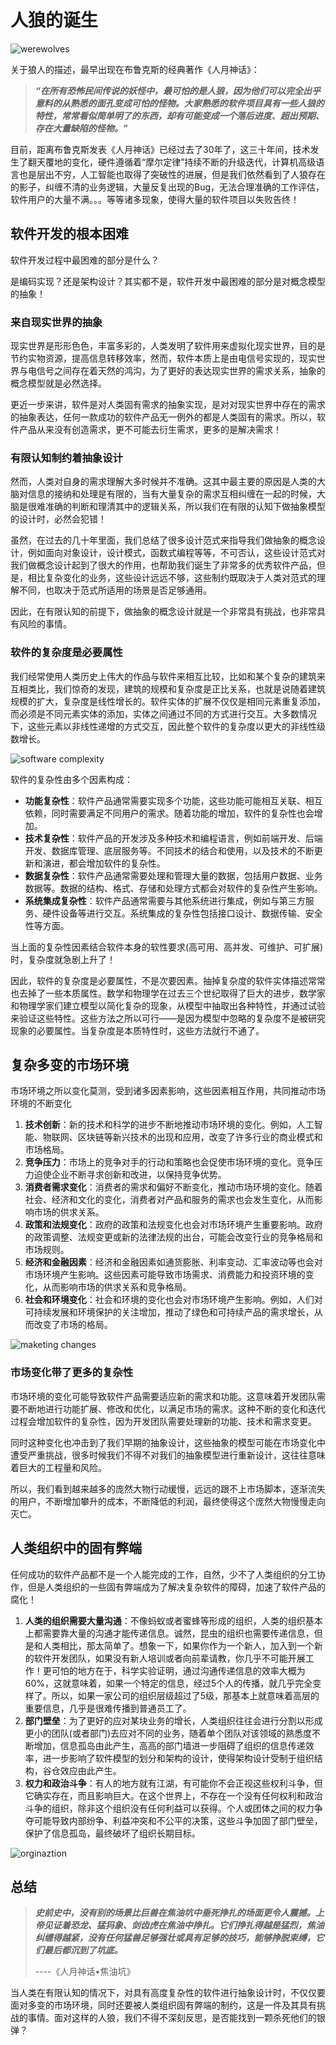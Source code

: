 # 人狼的诞生

![werewolves](https://s1.locimg.com/2023/10/27/90cc9aee6c254.jpeg)

关于狼人的描述，最早出现在布鲁克斯的经典著作《人月神话》：

> ***“在所有恐怖民间传说的妖怪中，最可怕的是人狼，因为他们可以完全出乎意料的从熟悉的面孔变成可怕的怪物。大家熟悉的软件项目具有一些人狼的特性，常常看似简单明了的东西，却有可能变成一个落后进度、超出预期、存在大量缺陷的怪物。”***

目前，距离布鲁克斯发表《人月神话》已经过去了30年了，这三十年间，技术发生了翻天覆地的变化，硬件遵循着“摩尔定律”持续不断的升级迭代，计算机高级语言也是层出不穷，人工智能也取得了突破性的进展，但是我们依然看到了人狼存在的影子，纠缠不清的业务逻辑，大量反复出现的Bug，无法合理准确的工作评估，软件用户的大量不满。。。等等诸多现象，使得大量的软件项目以失败告终！

## 软件开发的根本困难

软件开发过程中最困难的部分是什么？

是编码实现？还是架构设计？其实都不是，软件开发中最困难的部分是对概念模型的抽象！

### 来自现实世界的抽象

现实世界是形形色色，丰富多彩的，人类发明了软件用来虚拟化现实世界，目的是节约实物资源，提高信息转移效率，然而，软件本质上是由电信号实现的，现实世界与电信号之间存在着天然的鸿沟，为了更好的表达现实世界的需求关系，抽象的概念模型就是必然选择。 

更近一步来讲，软件是对人类固有需求的抽象实现，是对对现实世界中存在的需求的抽象表达，任何一款成功的软件产品无一例外的都是人类固有的需求。所以，软件产品从来没有创造需求，更不可能去衍生需求，更多的是解决需求！

### 有限认知制约着抽象设计

然而，人类对自身的需求理解大多时候并不准确。这其中最主要的原因是人类的大脑对信息的接纳和处理是有限的，当有大量复杂的需求互相纠缠在一起的时候，大脑是很难准确的判断和理清其中的逻辑关系，所以我们在有限的认知下做抽象模型的设计时，必然会犯错！

虽然，在过去的几十年里面，我们总结了很多设计范式来指导我们做抽象的概念设计，例如面向对象设计，设计模式，函数式编程等等，不可否认，这些设计范式对我们做概念设计起到了很大的作用，也帮助我们诞生了非常多的优秀软件产品，但是，相比复杂变化的业务，这些设计远远不够，这些制约既取决于人类对范式的理解不同，也取决于范式所适用的场景是否足够通用。

因此，在有限认知的前提下，做抽象的概念设计就是一个非常具有挑战，也非常具有风险的事情。

### 软件的复杂度是必要属性

我们经常使用人类历史上伟大的作品与软件来相互比较，比如和某个复杂的建筑来互相类比，我们惊奇的发现，建筑的规模和复杂度是正比关系，也就是说随着建筑规模的扩大，复杂度是线性增长的。软件实体的扩展不仅仅是相同元素重复添加，而必须是不同元素实体的添加，实体之间通过不同的方式进行交互。大多数情况下，这些元素以非线性递增的方式交互，因此整个软件的复杂度以更大的非线性级数增长。

![software complexity](https://pic.ziyuan.wang/user/guest/2024/02/software_complexity_05144d43d683e.webp)

软件的复杂性由多个因素构成：
* **功能复杂性**：软件产品通常需要实现多个功能，这些功能可能相互关联、相互依赖，同时需要满足不同用户的需求。随着功能的增加，软件的复杂性也会增加。
* **技术复杂性**：软件产品的开发涉及多种技术和编程语言，例如前端开发、后端开发、数据库管理、底层服务等。不同技术的结合和使用，以及技术的不断更新和演进，都会增加软件的复杂性。
* **数据复杂性**：软件产品通常需要处理和管理大量的数据，包括用户数据、业务数据等。数据的结构、格式、存储和处理方式都会对软件的复杂性产生影响。
* **系统集成复杂性**：软件产品通常需要与其他系统进行集成，例如与第三方服务、硬件设备等进行交互。系统集成的复杂性包括接口设计、数据传输、安全性等方面。

当上面的复杂性因素结合软件本身的软性要求(高可用、高并发、可维护、可扩展)时，复杂度就急剧上升了！

因此，软件的复杂度是必要属性，不是次要因素。抽掉复杂度的软件实体描述常常也去掉了一些本质属性。数学和物理学在过去三个世纪取得了巨大的进步，数学家和物理学家们建立模型以简化复杂的现象，从模型中抽取出各种特性，并通过试验来验证这些特性。这些方法之所以可行——是因为模型中忽略的复杂度不是被研究现象的必要属性。当复杂度是本质特性时，这些方法就行不通了。

## 复杂多变的市场环境

市场环境之所以变化莫测，受到诸多因素影响，这些因素相互作用，共同推动市场环境的不断变化

1. **技术创新**：新的技术和科学的进步不断地推动市场环境的变化。例如，人工智能、物联网、区块链等新兴技术的出现和应用，改变了许多行业的商业模式和市场格局。
2. **竞争压力**：市场上的竞争对手的行动和策略也会促使市场环境的变化。竞争压力迫使企业不断寻求创新和改进，以保持竞争优势。
3. **消费者需求变化**：消费者的需求和偏好不断变化，推动市场环境的变化。随着社会、经济和文化的变化，消费者对产品和服务的需求也会发生变化，从而影响市场的供求关系。
4. **政策和法规变化**：政府的政策和法规变化也会对市场环境产生重要影响。政府的政策调整、法规变更或新的法律法规的出台，可能会改变行业的竞争格局和市场规则。
5. **经济和金融因素**：经济和金融因素如通货膨胀、利率变动、汇率波动等也会对市场环境产生影响。这些因素可能导致市场需求、消费能力和投资环境的变化，从而影响市场的供求关系和竞争格局。
6. **社会和环境变化**：社会和环境的变化也会对市场环境产生影响。例如，人们对可持续发展和环境保护的关注增加，推动了绿色和可持续产品的需求增长，从而改变了市场的格局。

![maketing changes](https://pic.ziyuan.wang/user/guest/2024/02/maketing_changes_dc96f4622f95c.jpg)

### 市场变化带了更多的复杂性

市场环境的变化可能导致软件产品需要适应新的需求和功能。这意味着开发团队需要不断地进行功能扩展、修改和优化，以满足市场的需求。这种不断的变化和迭代过程会增加软件的复杂性，因为开发团队需要处理新的功能、技术和需求变更。

同时这种变化也冲击到了我们早期的抽象设计，这些抽象的模型可能在市场变化中遭受严重挑战，很多时候我们不得不对我们的抽象模型进行重新设计，这往往意味着巨大的工程量和风险。

所以，我们看到越来越多的庞然大物行动缓慢，远远的跟不上市场脚本，逐渐流失的用户，不断增加攀升的成本，不断降低的利润，最终使得这个庞然大物慢慢走向灭亡。

## 人类组织中的固有弊端

任何成功的软件产品都不是一个人能完成的工作，自然，少不了人类组织的分工协作，但是人类组织的一些固有弊端成为了解决复杂软件的障碍，加速了软件产品的腐化！

1. **人类的组织需要大量沟通**：不像蚂蚁或者蜜蜂等形成的组织，人类的组织基本上都需要靠大量的沟通才能传递信息。诚然，昆虫的组织也需要传递信息，但是和人类相比，那太简单了。想象一下，如果你作为一个新人，加入到一个新的软件开发团队，如果没有新人培训或者向前辈请教，你几乎不可能开展工作！更可怕的地方在于，科学实验证明，通过沟通传递信息的效率大概为60%，这就意味着，如果一个特定的信息，经过5个人的传播，就几乎完全变样了。所以，如果一家公司的组织层级超过了5级，那基本上就意味着高层的重要信息，几乎是很难传播到普通员工了。
2. **部门壁垒**：为了更好的应对某块业务的增长，人类组织往往会进行分割以形成更小的团队(或者部门)去应对不同的业务，随着单个团队对该领域的熟悉度不断增加，信息孤岛由此产生，高高的部门墙进一步阻碍了组织的信息传递效率，进一步影响了软件模型的划分和架构的设计，使得架构设计受制于组织结构，谷仓效应由此产生。
3. **权力和政治斗争**：有人的地方就有江湖，有可能你不会正视这些权利斗争，但它确实存在，而且影响巨大。在这个世界上，不存在一个没有任何权利和政治斗争的组织，除非这个组织没有任何利益可以获得。个人或团体之间的权力争夺可能导致内部纷争、利益冲突和不公平的决策，这些斗争加固了部门壁垒，保护了信息孤岛，最终破坏了组织长期目标。

![orginaztion](https://pic.ziyuan.wang/user/guest/2024/02/organization_2b36a8cfeeb18.png)

## 总结

> ***史前史中，没有别的场景比巨兽在焦油坑中垂死挣扎的场面更令人震撼。上帝见证着恐龙、猛犸象、剑齿虎在焦油中挣扎。它们挣扎得越是猛烈，焦油纠缠得越紧，没有任何猛兽足够强壮或具有足够的技巧，能够挣脱束缚，它们最后都沉到了坑底。***
> 
>----《人月神话•焦油坑》

当人类在有限认知的情况下，对具有高度复杂性的软件进行抽象设计时，不仅仅要面对多变的市场环境，同时还要被人类组织固有弊端的制约，这是一件及其具有挑战的事情。面对这样的人狼，我们不得不深刻反思，是否能找到一颗杀死他们的银弹？

